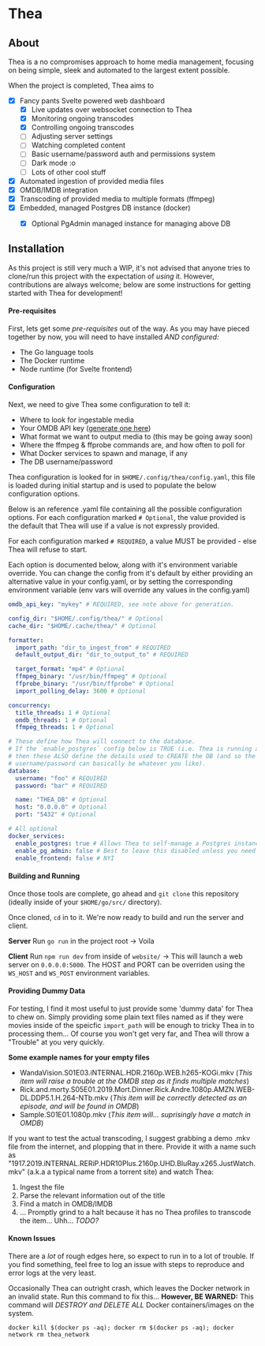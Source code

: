 Thea
====

## About
Thea is a no compromises approach to home media management, focusing on being simple, sleek and automated to the largest extent possible.

When the project is completed, Thea aims to
- [x] Fancy pants Svelte powered web dashboard
  - [x] Live updates over websocket connection to Thea
  - [x] Monitoring ongoing transcodes
  - [x] Controlling ongoing transcodes
  - [ ] Adjusting server settings
  - [ ] Watching completed content
  - [ ] Basic username/password auth and permissions system
  - [ ] Dark mode :o
  - [ ] Lots of other cool stuff
- [x] Automated ingestion of provided media files
- [x] OMDB/IMDB integration
- [x] Transcoding of provided media to multiple formats (ffmpeg)
- [x] Embedded, managed Postgres DB instance (docker)
  - [x] Optional PgAdmin managed instance for managing above DB


## Installation
As this project is still very much a WIP, it's not advised that anyone tries to clone/run this project with the expectation of _using_ it. However, contributions
are always welcome; below are some instructions for getting started with Thea for development!


#### Pre-requisites
First, lets get some *pre-requisites* out of the way. As you may have pieced together by now, you will need to have installed _AND configured:_
 - The Go language tools
 - The Docker runtime
 - Node runtime (for Svelte frontend)


#### Configuration

Next, we need to give Thea some configuration to tell it:
 - Where to look for ingestable media
 - Your OMDB API key ([generate one here](https://www.omdbapi.com/apikey.aspx))
 - What format we want to output media to (this may be going away soon)
 - Where the ffmpeg & ffprobe commands are, and how often to poll for
 - What Docker services to spawn and manage, if any
 - The DB username/password

Thea configuration is looked for in `$HOME/.config/thea/config.yaml`, this file is loaded during initial startup and is used to populate the below configuration options.

Below is an reference .yaml file containing all the possible configuration options. For each configuration marked `# Optional`, the value provided is the default
that Thea will use if a value is not expressly provided.

For each configuration marked `# REQUIRED`, a value MUST be provided - else Thea will refuse to start.

Each option is documented below, along with it's environment variable override. You can change the config from it's default by either providing an alternative value in your config.yaml, or by setting the corresponding environment variable (env vars will override any values in the config.yaml)

```yaml
omdb_api_key: "mykey" # REQUIRED, see note above for generation.

config_dir: "$HOME/.config/thea/" # Optional
cache_dir: "$HOME/.cache/thea/" # Optional

formatter:
  import_path: "dir_to_ingest_from" # REQUIRED
  default_output_dir: "dir_to_output_to" # REQUIRED

  target_format: "mp4" # Optional
  ffmpeg_binary: "/usr/bin/ffmpeg" # Optional
  ffprobe_binary: "/usr/bin/ffprobe" # Optional
  import_polling_delay: 3600 # Optional

concurrency:
  title_threads: 1 # Optional
  omdb_threads: 1 # Optional
  ffmpeg_threads: 1 # Optional

# These define how Thea will connect to the database.
# If the `enable_postgres` config below is TRUE (i.e. Thea is running a self-managed DB),
# then these ALSO define the details used to CREATE the DB (and so the
# username/password can basically be whatever you like).
database:
  username: "foo" # REQUIRED
  password: "bar" # REQUIRED

  name: "THEA_DB" # Optional
  host: "0.0.0.0" # Optional
  port: "5432" # Optional

# All optional
docker_services:
  enable_postgres: true # Allows Thea to self-manage a Postgres instance using Docker
  enable_pg_admin: false # Best to leave this disabled unless you need it
  enable_frontend: false # NYI
```

#### Building and Running

Once those tools are complete, go ahead and `git clone` this repository (ideally inside of your `$HOME/go/src/` directory).

Once cloned, `cd` in to it. We're now ready to build and run the server and client.

**Server** Run `go run` in the project root -> Voila

**Client** Run `npm run dev` from inside of `website/` -> This will launch a web server on `0.0.0.0:5000`. The HOST and PORT can be overriden using the `WS_HOST` and `WS_POST` environment variables.

#### Providing Dummy Data
For testing, I find it most useful to just provide some 'dummy data' for Thea to chew on. Simply providing some plain text files named as if they were movies inside of the speicfic `import_path` will be enough to tricky Thea in to processing them... Of course you won't get very far, and Thea will throw a "Trouble" at you very quickly.

**Some example names for your empty files**
- WandaVision.S01E03.iNTERNAL.HDR.2160p.WEB.h265-KOGi.mkv (_This item will raise a trouble at the OMDB step as it finds multiple matches_)
- Rick.and.morty.S05E01.2019.Mort.Dinner.Rick.Andre.1080p.AMZN.WEB-DL.DDP5.1.H.264-NTb.mkv (_This item will be correctly detected as an episode, and will be found in OMDB_)
- Sample.S01E01.1080p.mkv (_This item will... suprisingly have a match in OMDB_)

If you want to test the actual transcoding, I suggest grabbing a demo .mkv file from the internet, and plopping that in there. Provide it with a name such as "1917.2019.iNTERNAL.RERiP.HDR10Plus.2160p.UHD.BluRay.x265.JustWatch.mkv" (a.k.a a typical name from a torrent site) and watch Thea:
 1. Ingest the file
 1. Parse the relevant information out of the title
 1. Find a match in OMDB/IMDB
 1. ... Promptly grind to a halt because it has no Thea profiles to transcode the item... Uhh... _TODO?_


#### Known Issues
There are a _lot_ of rough edges here, so expect to run in to a lot of trouble. If you find something, feel free to log an issue with steps to reproduce and error logs at the very least.

Occasionally Thea can outright crash, which leaves the Docker network in an invalid state. Run this command to fix this... **However, BE WARNED:** This command will _DESTROY and DELETE ALL_ Docker containers/images on the system.

`docker kill $(docker ps -aq); docker rm $(docker ps -aq); docker network rm thea_network`